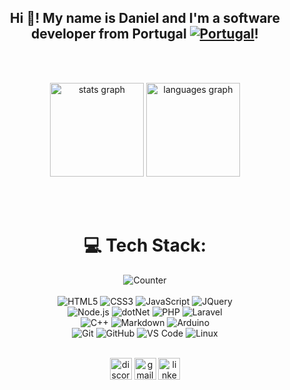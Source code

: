 <div align="center">

## Hi 👋! My name is Daniel and I'm a software developer from Portugal [![Portugal](https://cdn3.emoji.gg/emojis/4320-portugal.png)](https://emoji.gg/emoji/4320-portugal)!

<br><br>

<div>
  <img src="https://github-readme-stats.vercel.app/api?username=Daniel22Pereira&hide_title=false&hide_rank=false&show_icons=true&include_all_commits=true&count_private=true&disable_animations=false&theme=midnight-purple&locale=en&hide_border=false" height="150" alt="stats graph"  />
  <img src="https://github-readme-stats.vercel.app/api/top-langs?username=Daniel22Pereira&locale=en&hide_title=false&layout=compact&card_width=320&langs_count=5&theme=midnight-purple&hide_border=false" height="150" alt="languages graph"  />
</div>

<br><br>

# 💻 Tech Stack:

![Counter](https://komarev.com/ghpvc/?username=Daniel22Pereira&style=for-the-badge&color=blueviolet&label=Views)
  <br><br>
  ![HTML5](https://img.shields.io/badge/-HTML5-%23E44D27?style=for-the-badge&logo=html5&logoColor=ffffff)
  ![CSS3](https://img.shields.io/badge/-CSS3-%231572B6?style=for-the-badge&logo=css3)
  ![JavaScript](https://img.shields.io/badge/-JavaScript-%23F7DF1C?style=for-the-badge&logo=javascript&logoColor=000000&labelColor=%23F7DF1C&color=%23FFCE5A)
  ![JQuery](https://img.shields.io/badge/jQuery-0769AD?style=for-the-badge&logo=jquery&logoColor=white)
  <br>
  ![Node.js](https://img.shields.io/badge/-node.js-%23339933?style=for-the-badge&logo=node.js&logoColor=ffffff)
  ![dotNet](https://img.shields.io/badge/-.net-%23512BD4?style=for-the-badge&logo=dotnet&logoColor=ffffff)
  ![PHP](https://img.shields.io/badge/-PHP-%23777BB4?style=for-the-badge&logo=php&logoColor=ffffff)
  ![Laravel](https://img.shields.io/badge/-laravel-%23FF2D20?style=for-the-badge&logo=laravel&logoColor=ffffff)
  <br>
  ![C++](https://img.shields.io/badge/C%2B%2B-00599C?style=for-the-badge&logo=c%2B%2B&logoColor=white)
  ![Markdown](https://img.shields.io/badge/Markdown-000000?style=for-the-badge&logo=markdown&logoColor=white)
  ![Arduino](https://img.shields.io/badge/-Arduino-00979D?style=for-the-badge&logo=Arduino&logoColor=ffffff)
  <br>
  ![Git](https://img.shields.io/badge/-Git-%23F05032?style=for-the-badge&logo=git&logoColor=%23ffffff)
  ![GitHub](https://img.shields.io/badge/-GitHub-181717?style=for-the-badge&logo=github)
  ![VS Code](http://img.shields.io/badge/-VS%20Code-007ACC?style=for-the-badge&logo=visual-studio-code&logoColor=ffffff)
  ![Linux](http://img.shields.io/badge/-Linux-FCC624?style=for-the-badge&logo=linux&logoColor=000000)
  <br><br>

  <img src="https://img.shields.io/static/v1?message=Discord&logo=discord&label=&color=7289DA&logoColor=white&labelColor=&style=for-the-badge" height="35" alt="discord logo"  />
  <img src="https://img.shields.io/static/v1?message=Gmail&logo=gmail&label=&color=D14836&logoColor=white&labelColor=&style=for-the-badge" height="35" alt="gmail logo"  />
  <img src="https://img.shields.io/static/v1?message=LinkedIn&logo=linkedin&label=&color=0077B5&logoColor=white&labelColor=&style=for-the-badge" height="35" alt="linkedin logo"  />

###

<br clear="both">

</div>